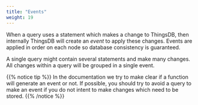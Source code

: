 ```yaml
---
title: "Events"
weight: 19
---
```


When a query uses a statement which makes a change to ThingsDB, then internally ThingsDB will create an *event* to apply these changes.
Events are applied in order on each node so database consistency is guaranteed.

A single query might contain several statements and make many changes. All changes within a query will be grouped in a single event.

{{% notice tip %}}
In the documentation we try to make clear if a function will generate an event or not. If possible, you should try to avoid a query to make an
event if you do not intent to make changes which need to be stored.
{{% /notice %}}